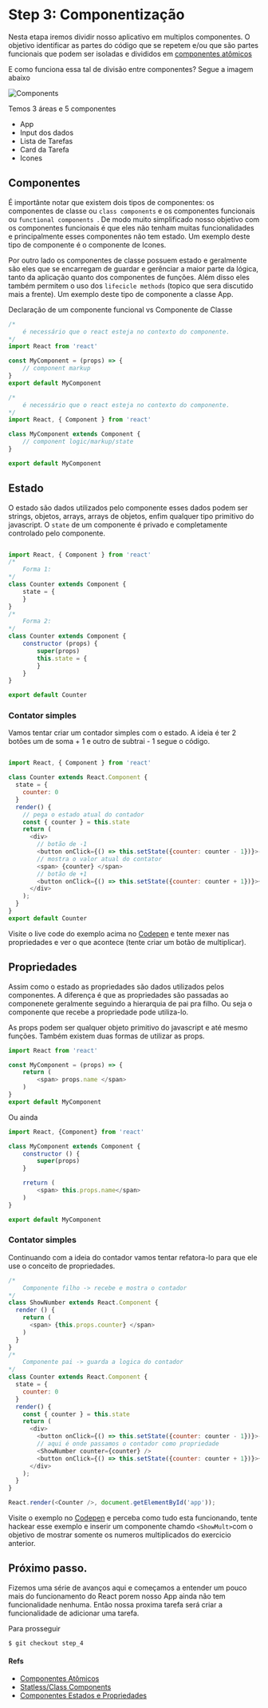 # Step 3: Componentização

Nesta etapa iremos dividir nosso aplicativo em multiplos componentes. O objetivo identificar as partes do código que se repetem e/ou que são partes funcionais que podem ser isoladas e divididos em [componentes atômicos]((!https://brasil.uxdesign.cc/atomicidade-espelhada-ui-e-front-falando-a-mesma-l%C3%ADngua-143551c59ab7)) 

E como funciona essa tal de divisão entre componentes? Segue a imagem abaixo

![Components](components.png)

Temos 3 áreas e 5 componentes

* App
* Input dos dados
* Lista de Tarefas
* Card da Tarefa
* Icones

## Componentes

É importânte notar que existem dois tipos de componentes: os componentes de classe ou ```class components``` e os componentes funcionais ou ```functional components ```. De modo muito simplificado nosso objetivo com os componentes funcionais é que eles não tenham muitas funcionalidades e principalmente esses componentes não tem estado. Um exemplo deste tipo de componente é o componente de Icones. 

Por outro lado os componentes de classe possuem estado e geralmente são eles que se encarregam de guardar e gerênciar a maior parte da lógica, tanto da aplicação quanto dos componentes de funções. Além disso eles também permitem o uso dos ```lifecicle methods``` (topico que sera discutido mais a frente). Um exemplo deste tipo de componente a classe App.

Declaração de um componente funcional vs Componente de Classe
```javascript
/*
    é necessário que o react esteja no contexto do componente.
*/
import React from 'react'

const MyComponent = (props) => {
    // component markup
}
export default MyComponent
```
```javascript
/*
    é necessário que o react esteja no contexto do componente.
*/
import React, { Component } from 'react'

class MyComponent extends Component {
    // component logic/markup/state
}

export default MyComponent
```

## Estado
O estado são dados utilizados pelo componente esses dados podem ser strings, objetos, arrays, arrays de objetos, enfim qualquer tipo primitivo do javascript. O ```state``` de um componente é privado e completamente controlado pelo componente.

```javascript

import React, { Component } from 'react'
/*
    Forma 1:
*/
class Counter extends Component {
    state = {
    }
}
/*
    Forma 2:
*/
class Counter extends Component {
    constructor (props) {
        super(props)
        this.state = {
        }
    }
}

export default Counter
```
### Contator simples
Vamos tentar criar um contador simples com o estado. A ideia é ter 2 botões um de soma + 1 e outro de subtrai - 1 
segue o código.
```javascript

import React, { Component } from 'react'

class Counter extends React.Component {
  state = {
    counter: 0
  }
  render() {
    // pega o estado atual do contador
    const { counter } = this.state
    return (
      <div>
        // botão de -1
        <button onClick={() => this.setState({counter: counter - 1})}>-1</button>
        // mostra o valor atual do contator
        <span> {counter} </span>
        // botão de +1
        <button onClick={() => this.setState({counter: counter + 1})}>+1</button>
      </div>
    );
  }
}
export default Counter
```

Visite o live code do exemplo acima no [Codepen](https://codepen.io/luandryl/pen/LYPXvBd) e tente mexer nas propriedades e ver o que acontece (tente criar um botão de multiplicar).

## Propriedades

Assim como o estado as propriedades são dados utilizados pelos componentes. A diferença é que as propriedades são passadas ao componenete geralmente seguindo a hierarquia de pai pra filho. Ou seja o componente que recebe a propriedade pode utiliza-lo.

As props podem ser qualquer objeto primitivo do javascript e até mesmo funções. Também existem duas formas de utilizar as props.
```javascript
import React from 'react'

const MyComponent = (props) => {
    return (
        <span> props.name </span>
    )
}
export default MyComponent
```
Ou ainda
```javascript
import React, {Component} from 'react'

class MyComponent extends Component {
    constructor () {
        super(props)
    }

    rreturn (
        <span> this.props.name</span>
    )
}

export default MyComponent
```

### Contator simples

Continuando com a ideia do contador vamos tentar refatora-lo para que ele use o conceito de propriedades.
```javascript
/*
    Componente filho -> recebe e mostra o contador
*/
class ShowNumber extends React.Component {
  render () {
    return (
      <span> {this.props.counter} </span>
    )
  }
}
/*
    Componente pai -> guarda a logica do contador
*/
class Counter extends React.Component {
  state = {
    counter: 0
  }
  render() {
    const { counter } = this.state
    return (
      <div>
        <button onClick={() => this.setState({counter: counter - 1})}>-1</button>
        // aqui é onde passamos o contador como propriedade
        <ShowNumber counter={counter} />
        <button onClick={() => this.setState({counter: counter + 1})}>+1</button>
      </div>
    );
  }
}

React.render(<Counter />, document.getElementById('app'));
```

Visite o exemplo no [Codepen](https://codepen.io/luandryl/pen/LYPXvBd) e perceba como tudo esta funcionando, tente hackear esse exemplo e inserir um componente chamdo ```<ShowMult>```com o objetivo de mostrar somente os numeros multiplicados do exercicio anterior.

## Próximo passo.

Fizemos uma série de avanços aqui e começamos a entender um pouco mais do funcionamento do React porem nosso App ainda não tem funcionalidade nenhuma. Então nossa proxima tarefa será criar a funcionalidade de adicionar uma tarefa.

Para prosseguir

    $ git checkout step_4
#### Refs
* [Componentes Atômicos](https://brasil.uxdesign.cc/atomicidade-espelhada-ui-e-front-falando-a-mesma-l%C3%ADngua-143551c59ab7)
* [Statless/Class Components](https://hackernoon.com/react-stateless-functional-components-nine-wins-you-might-have-overlooked-997b0d933dbc)
* [Componentes Estados e Propriedades](http://felipegalvao.com.br/blog/2018/09/24/aprenda-react-componentes-state-e-props/)
